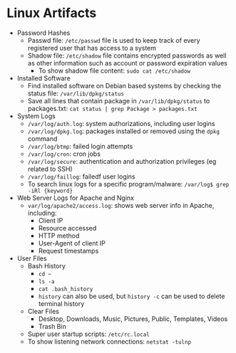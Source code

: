 # Linux Artifacts

* Password Hashes
  * Passwd file: `/etc/passwd` file is used to keep track of every registered user that has access to a system
  * Shadow file: `/etc/shadow` file contains encrypted passwords as well as other information such as account or password expiration values
    * To show shadow file content: `sudo cat /etc/shadow`
* Installed Software
  * Find installed software on Debian based systems by checking the status file: `/var/lib/dpkg/status`
  * Save all lines that contain package in `/var/lib/dpkg/status` to packages.txt: `cat status | grep Package > packages.txt`
* System Logs
  * `/var/log/auth.log`: system authorizations, including user logins
  * `/var/log/dpkg.log`: packages installed or removed using the `dpkg` command
  * `/var/log/btmp`: failed login attempts
  * `/var/log/cron`: cron jobs
  * `/var/log/secure`: authentication and authorization privileges (eg related to SSH)
  * `/var/log/faillog`: failedf user logins
  * To search linux logs for a specific program/malware: `/var/log$ grep -iRl {keyword}`
* Web Server Logs for Apache and Nginx
  * `var/log/apache2/access.log`: shows web server info in Apache, including:
    * Client IP
    * Resource accessed
    * HTTP method
    * User-Agent of client IP
    * Request timestamps
* User Files
  * Bash History
    * `cd ~`
    * `ls -a`
    * `cat .bash_history`
    * `history` can also be used, but `history -c` can be used to delete terminal history
  * Clear Files
    * Desktop, Downloads, Music, Pictures, Public, Templates, Videos
    * Trash Bin
  * Super user startup scripts: `/etc/rc.local`
  * To show listening network connections: `netstat -tulnp`
  